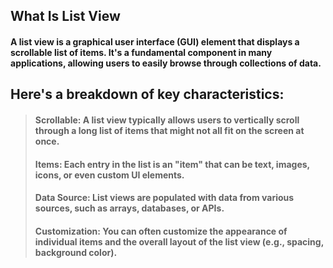 ## What Is List View 

#### A list view is a graphical user interface (GUI) element that displays a scrollable list of items. It's a fundamental component in many applications, allowing users to easily browse through collections of data.

## Here's a breakdown of key characteristics:

  > #### Scrollable: A list view typically allows users to vertically scroll through a long list of items that might not all fit on the screen at once.
  > #### Items: Each entry in the list is an "item" that can be text, images, icons, or even custom UI elements.
  > #### Data Source: List views are populated with data from various sources, such as arrays, databases, or APIs.
  > #### Customization: You can often customize the appearance of individual items and the overall layout of the list view (e.g., spacing, background color).

